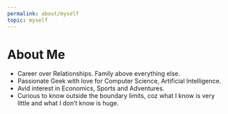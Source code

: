 ```yaml
---
permalink: about/myself
topic: myself
---
```


# About Me

- Career over Relationships. Family above everything else.
- Passionate Geek with love for Computer Science, Artificial Intelligence.
- Avid interest in Economics, Sports and Adventures.
- Curious to know outside the boundary limits, coz what I know is very little and what I don’t know is huge.

